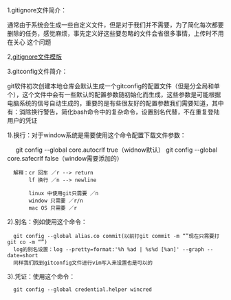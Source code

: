 1.gitignore文件简介：
  
  通常由于系统会生成一些自定义文件，但是对于我们并不需要，为了简化每次都要删除的任务，感觉麻烦，事先定义好这些要忽略的文件会省很多事情，上传时不用在关心
  这个问题 
  
2[.gitignore文件模版](https://github.com/github/gitignore)

3.gitconfig文件简介：

  git软件初次创建本地仓库会默认生成一个gitconfig的配置文件（但是分全局和单个），这个文件中会有一些默认的配置参数随初始化而生成，这些参数是可能根据电脑系统的信号自动生成的，重要的是有些很友好的配置参数我们需要知道，其中有：消除换行警告，简化bash命令中的复杂命令，设置别名代替，不在重复登陆用户的凭证
  
  1).换行：对于window系统是需要使用这个命令配置下载文件参数：
  
      git config --global core.autocrlf true（widnow默认）
      git config --global core.safecrlf false（window需要添加的）
      
      解释：cr 回车 ／r --> return 
           lf 换行 ／n --> newline
           
           linux 中使用git只需要 ／n
           window 只需要 ／r/n
           mac OS 只需要 ／r
  
  2).别名：例如使用这个命令：
  
      git config --global alias.co commit(以前打git commit -m “”现在只需要打 git co -m “”)            
      log的别名设置：log --pretty=format:'%h %ad | %s%d [%an]' --graph --date=short
      同样我们找到gitconfig文件进行vim写入来设置也是可以的
      
  3).凭证：使用这个命令：
      
      git config --global credential.helper wincred
      
